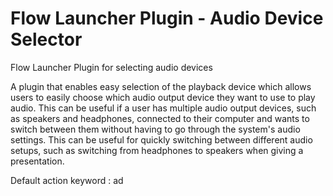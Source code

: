 # Flow Launcher Plugin - Audio Device Selector
Flow Launcher Plugin for selecting audio devices

A plugin that enables easy selection of the playback device which allows users to easily choose which audio output device they want to use to play audio. This can be useful if a user has multiple audio output devices, such as speakers and headphones, connected to their computer and wants to switch between them without having to go through the system's audio settings. This can be useful for quickly switching between different audio setups, such as switching from headphones to speakers when giving a presentation.

Default action keyword : ad